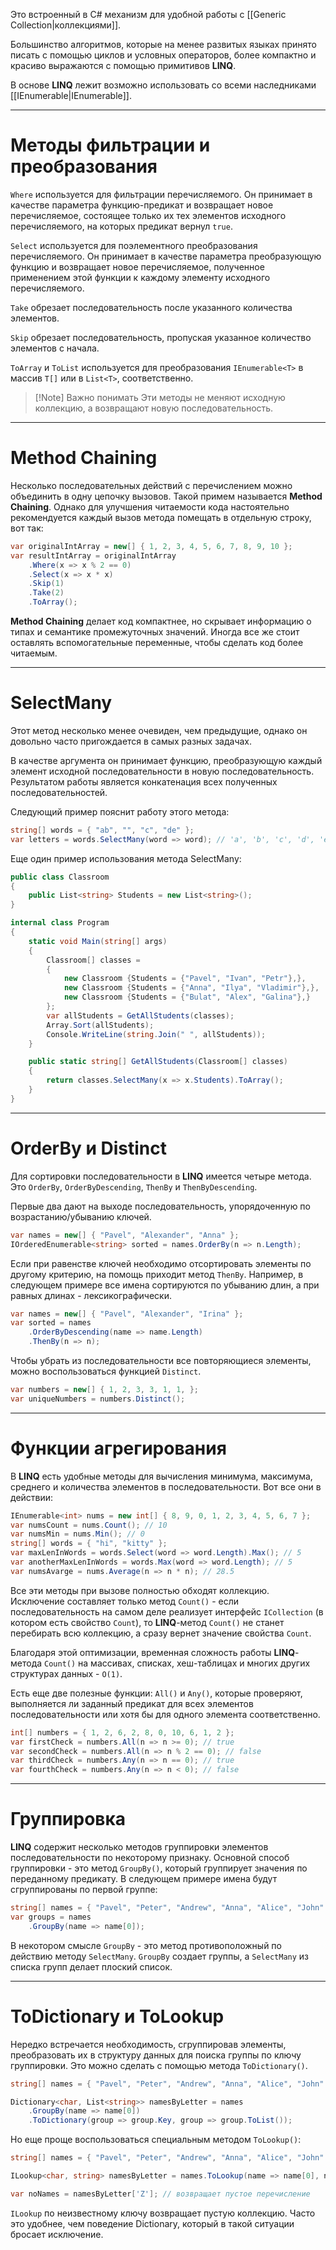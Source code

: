 
Это встроенный в C# механизм для удобной работы с [[Generic Collection|коллекциями]].

Большинство алгоритмов, которые на менее развитых языках принято писать с помощью циклов и условных операторов, более компактно и красиво выражаются с помощью примитивов **LINQ**.

В основе **LINQ** лежит возможно использовать со всеми наследниками [[IEnumerable|IEnumerable<T>]].

---

# Методы фильтрации и преобразования

`Where` используется для фильтрации перечисляемого. Он принимает в качестве параметра функцию-предикат и возвращает новое перечисляемое, состоящее только их тех элементов исходного перечисляемого, на которых предикат вернул `true`.

`Select` используется для поэлементного преобразования перечисляемого. Он принимает в качестве параметра преобразующую функцию и возвращает новое перечисляемое, полученное применением этой функции к каждому элементу исходного перечисляемого.

`Take` обрезает последовательность после указанного количества элементов.

`Skip` обрезает последовательность, пропуская указанное количество элементов с начала.

`ToArray` и `ToList` используется для преобразования `IEnumerable<T>` в массив `T[]` или в `List<T>`, соответственно.

> [!Note] Важно понимать
> Эти методы не меняют исходную коллекцию, а возвращают новую последовательность.

---

# Method Chaining

Несколько последовательных действий с перечислением можно объединить в одну цепочку вызовов. Такой примем называется **Method Chaining**. Однако для улучшения читаемости кода настоятельно рекомендуется каждый вызов метода помещать в отдельную строку, вот так:
```cs
var originalIntArray = new[] { 1, 2, 3, 4, 5, 6, 7, 8, 9, 10 };
var resultIntArray = originalIntArray
    .Where(x => x % 2 == 0)
    .Select(x => x * x)
    .Skip(1)
    .Take(2)
    .ToArray();
```

**Method Chaining** делает код компактнее, но скрывает информацию о типах и семантике промежуточных значений. Иногда все же стоит оставлять вспомогательные переменные, чтобы сделать код более читаемым.

---

# SelectMany

Этот метод несколько менее очевиден, чем предыдущие, однако он довольно часто пригождается в самых разных задачах.

В качестве аргумента он принимает функцию, преобразующую каждый элемент исходной последовательности в новую последовательность. Результатом работы является конкатенация всех полученных последовательностей.

Следующий пример пояснит работу этого метода:
```cs
string[] words = { "ab", "", "c", "de" };
var letters = words.SelectMany(word => word); // 'a', 'b', 'c', 'd', 'e'
```

Еще один пример использования метода SelectMany:
```cs
public class Classroom
{
    public List<string> Students = new List<string>();
}

internal class Program
{
    static void Main(string[] args)
    {
        Classroom[] classes =
        {
            new Classroom {Students = {"Pavel", "Ivan", "Petr"},},
            new Classroom {Students = {"Anna", "Ilya", "Vladimir"},},
            new Classroom {Students = {"Bulat", "Alex", "Galina"},}
        };
        var allStudents = GetAllStudents(classes);
        Array.Sort(allStudents);
        Console.WriteLine(string.Join(" ", allStudents));
    }

    public static string[] GetAllStudents(Classroom[] classes)
    {
        return classes.SelectMany(x => x.Students).ToArray();
    }
}
```

---

# OrderBy и Distinct

Для сортировки последовательности в **LINQ** имеется четыре метода. Это `OrderBy`, `OrderByDescending`, `ThenBy` и `ThenByDescending`. 

Первые два дают на выходе последовательность, упорядоченную по возрастанию/убыванию ключей.
```cs
var names = new[] { "Pavel", "Alexander", "Anna" };
IOrderedEnumerable<string> sorted = names.OrderBy(n => n.Length);
```

Если при равенстве ключей необходимо отсортировать элементы по другому критерию, на помощь приходит метод `ThenBy`. Например, в следующем примере все имена сортируются по убыванию длин, а при равных длинах - лексикографически.
```cs
var names = new[] { "Pavel", "Alexander", "Irina" };
var sorted = names
	.OrderByDescending(name => name.Length)
	.ThenBy(n => n);
```

Чтобы убрать из последовательности все повторяющиеся элементы, можно воспользоваться функцией `Distinct`.
```cs
var numbers = new[] { 1, 2, 3, 3, 1, 1, };
var uniqueNumbers = numbers.Distinct();
```

---

# Функции агрегирования

В **LINQ** есть удобные методы для вычисления минимума, максимума, среднего и количества элементов в последовательности. Вот все они в действии:
```cs
IEnumerable<int> nums = new int[] { 8, 9, 0, 1, 2, 3, 4, 5, 6, 7 };
var numsCount = nums.Count(); // 10
var numsMin = nums.Min(); // 0
string[] words = { "hi", "kitty" };
var maxLenInWords = words.Select(word => word.Length).Max(); // 5
var anotherMaxLenInWords = words.Max(word => word.Length); // 5
var numsAvarge = nums.Average(n => n * n); // 28.5
```
Все эти методы при вызове полностью обходят коллекцию. Исключение составляет только метод `Count()` - если последовательность на самом деле реализует интерфейс `ICollection` (в котором есть свойство `Count`), то **LINQ**-метод `Count()` не станет перебирать всю коллекцию, а сразу вернет значение свойства `Count`.

Благодаря этой оптимизации, временная сложность работы **LINQ**-метода `Count()` на массивах, списках, хеш-таблицах и многих других структурах данных - `O(1)`.

Есть еще две полезные функции: `All()` и `Any()`, которые проверяют, выполняется ли заданный предикат для всех элементов последовательности или хотя бы для одного элемента соответственно.
```cs
int[] numbers = { 1, 2, 6, 2, 8, 0, 10, 6, 1, 2 };
var firstCheck = numbers.All(n => n >= 0); // true
var secondCheck = numbers.All(n => n % 2 == 0); // false
var thirdCheck = numbers.Any(n => n == 0); // true
var fourthCheck = numbers.Any(n => n < 0); // false
```

---

# Группировка

**LINQ** содержит несколько методов группировки элементов последовательности по некоторому признаку. Основной способ группировки - это метод `GroupBy()`, который группирует значения по переданному предикату. В следующем примере имена будут сгруппированы по первой группе:
```cs
string[] names = { "Pavel", "Peter", "Andrew", "Anna", "Alice", "John" };
var groups = names
    .GroupBy(name => name[0]);
```

В некотором смысле `GroupBy` - это метод противоположный по действию методу `SelectMany`. `GroupBy` создает группы, а `SelectMany` из списка групп делает плоский список.

---

# ToDictionary и ToLookup

Нередко встречается необходимость, сгруппировав элементы, преобразовать их в структуру данных для поиска группы по ключу группировки. Это можно сделать с помощью метода `ToDictionary()`.

```cs
string[] names = { "Pavel", "Peter", "Andrew", "Anna", "Alice", "John" };

Dictionary<char, List<string>> namesByLetter = names
    .GroupBy(name => name[0])
    .ToDictionary(group => group.Key, group => group.ToList());
```

Но еще проще воспользоваться специальным методом `ToLookup()`:
```cs
string[] names = { "Pavel", "Peter", "Andrew", "Anna", "Alice", "John" };

ILookup<char, string> namesByLetter = names.ToLookup(name => name[0], name => name);

var noNames = namesByLetter['Z']; // возвращает пустое перечисление
```

`ILookup` по неизвестному ключу возвращает пустую коллекцию. Часто это удобнее, чем поведение Dictionary, который в такой ситуации бросает исключение.